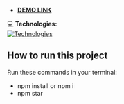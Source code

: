 - **<a href="https://mykhailoloniak.github.io/todo/" style="margin-right: 10px;">
   DEMO LINK
</a>**

💻 **Technologies:**  
[![Technologies](https://skillicons.dev/icons?i=html,javascript,react,typescript,tailwind&theme=light)](https://skillicons.dev)

## How to run this project
Run these commands in your terminal:

- npm install or npm i
- npm star